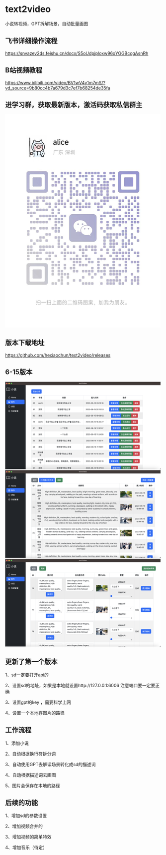 # text2video
小说转视频，GPT拆解场景，自动批量画图

## 飞书详细操作流程
https://snvazev2ds.feishu.cn/docx/S5oUdpjploxw96xYGGBccgAsnRh

## B站视频教程
https://www.bilibili.com/video/BV1wV4y1m7mS/?vd_source=9b80cc4b7a679d3c7ef7b68254de35fa

## 进学习群，获取最新版本，激活码获取私信群主

<img src="https://raw.githubusercontent.com/hexiaochun/text2video/main/1471686320389_.pic.jpg" alt="alt text" width="500"/>

## 版本下载地址
https://github.com/hexiaochun/text2video/releases


## 6-15版本
<img src="https://raw.githubusercontent.com/hexiaochun/text2video/main/WX20230615-215843@2x.png" alt="alt text" width="500"/>
<img src="https://raw.githubusercontent.com/hexiaochun/text2video/main/WX20230615-215903@2x.png" alt="alt text" width="500"/>
<img src="https://raw.githubusercontent.com/hexiaochun/text2video/main/WX20230615-215910@2x.png" alt="alt text" width="500"/>

## 更新了第一个版本
1、sd一定要打开api的

2、设置sd的地址，如果是本地就设置http://127.0.0.1:6006  注意端口要一定要正确

3、设置gpt的key ，需要科学上网

4、设置一个本地存图片的路径


## 工作流程
1、添加小说

2、自动根据换行符拆分词

3、自动使用GPT去解读场景转化成sd的描述词

4、自动根据描述词去画图

5、图片会保存在本地的路径


## 后续的功能
1、增加sd的参数设置

2、增加视频合并的

3、增加视频的简单特效

4、增加音乐（待定）
